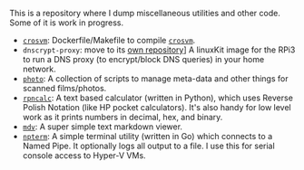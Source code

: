 This is a repository where I dump miscellaneous utilities and other
code. Some of it is work in progress.

- [`crosvm`](./crosvm): Dockerfile/Makefile to compile
  [`crosvm`](https://chromium.googlesource.com/chromiumos/platform/crosvm/).
- `dnscrypt-proxy`: move to its [own repository](https://github.com/rn/linuxkit-dnscrypt)]
   A linuxKit image for the RPi3 to run a DNS proxy (to encrypt/block DNS queries) in your home network.
- [`photo`](./photo): A collection of scripts to manage meta-data and
  other things for scanned films/photos.
- [`rpncalc`](./rpncalc): A text based calculator (written in Python),
  which uses Reverse Polish Notation (like HP pocket
  calculators). It's also handy for low level work as it prints
  numbers in decimal, hex, and binary.
- [`mdv`](./mdv): A super simple text markdown viewer.
- [`npterm`](./win-npterm): A simple terminal utility (written in Go)
  which connects to a Named Pipe. It optionally logs all output to a
  file. I use this for serial console access to Hyper-V VMs.
  
